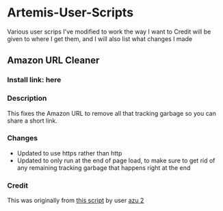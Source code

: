 # Artemis-User-Scripts
Various user scrips I've modified to work the way I want to
Credit will be given to where I get them, and I will also list what changes I made

## Amazon URL Cleaner
### Install link: here
### Description
This fixes the Amazon URL to remove all that tracking garbage so you can share a short link.
### Changes
- Updated to use https rather than http
- Updated to only run at the end of page load, to make sure to get rid of any remaining tracking garbage that happens right at the end
### Credit
This was originally from [this script](https://greasyfork.org/en/scripts/1162-amazon-url-cleaner) by user [azu 2](https://greasyfork.org/en/users/124-azu-2)
